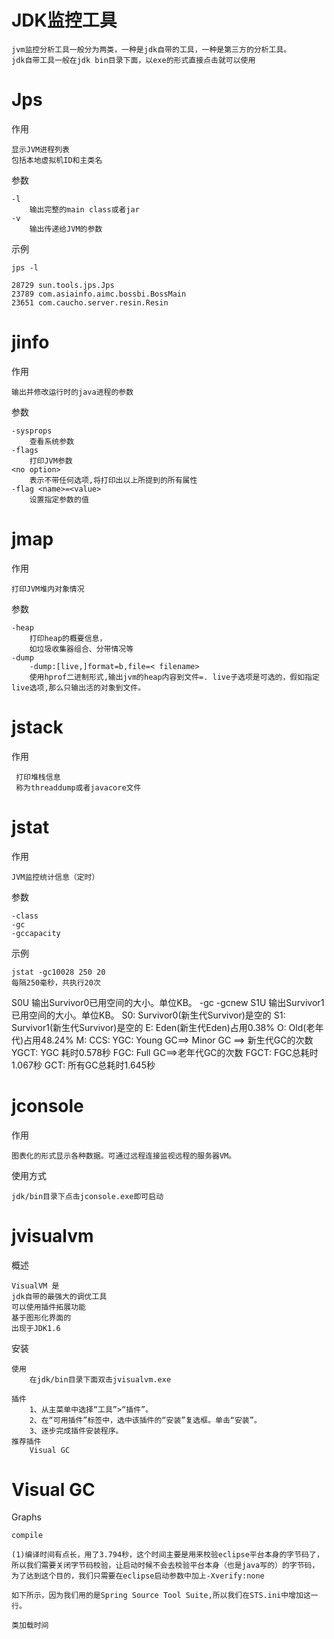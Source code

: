 


# JDK监控工具

    jvm监控分析工具一般分为两类，一种是jdk自带的工具，一种是第三方的分析工具。
    jdk自带工具一般在jdk bin目录下面，以exe的形式直接点击就可以使用


# Jps

作用

    显示JVM进程列表
    包括本地虚拟机ID和主类名

参数

    -l 
        输出完整的main class或者jar
    -v
        输出传递给JVM的参数
        
示例
    
    jps -l

    28729 sun.tools.jps.Jps
    23789 com.asiainfo.aimc.bossbi.BossMain
    23651 com.caucho.server.resin.Resin                     
    
# jinfo

作用
    
    输出并修改运行时的java进程的参数
   
参数

    -sysprops
        查看系统参数
    -flags               
        打印JVM参数
    <no option>          
        表示不带任何选项,将打印出以上所提到的所有属性
    -flag <name>=<value> 
        设置指定参数的值

            
# jmap

作用

    打印JVM堆内对象情况
    
参数

    -heap
        打印heap的概要信息，
        如垃圾收集器组合、分带情况等
    -dump
        -dump:[live,]format=b,file=< filename>
        使用hprof二进制形式,输出jvm的heap内容到文件=. live子选项是可选的，假如指定live选项,那么只输出活的对象到文件。        


# jstack

作用

     打印堆栈信息
     称为threaddump或者javacore文件
     
    


# jstat

作用

    JVM监控统计信息（定时）

参数
    
    -class
    -gc
    -gccapacity

示例

    jstat -gc10028 250 20
    每隔250毫秒，共执行20次
   
   S0U	输出Survivor0已用空间的大小。单位KB。	-gc
   -gcnew
   S1U	输出Survivor1已用空间的大小。单位KB。
    S0: Survivor0(新生代Survivor)是空的
    S1: Survivor1(新生代Survivor)是空的
    E: Eden(新生代Eden)占用0.38%
    O: Old(老年代)占用48.24%
    M:
    CCS:
    YGC: Young GC==> Minor GC ==> 新生代GC的次数
    YGCT: YGC 耗时0.578秒
    FGC: Full GC==>老年代GC的次数
    FGCT: FGC总耗时1.067秒
    GCT: 所有GC总耗时1.645秒

   
# jconsole

作用

    图表化的形式显示各种数据。可通过远程连接监视远程的服务器VM。
    
使用方式

    jdk/bin目录下点击jconsole.exe即可启动

    
# jvisualvm

概述

    VisualVM 是
    jdk自带的最强大的调优工具
    可以使用插件拓展功能
    基于图形化界面的
    出现于JDK1.6
    
安装
    
    使用
        在jdk/bin目录下面双击jvisualvm.exe
        
    插件
        1、从主菜单中选择“工具”>“插件”。
        2、在“可用插件”标签中，选中该插件的“安装”复选框。单击“安装”。
        3、逐步完成插件安装程序。
    推荐插件
        Visual GC
        
        
# Visual GC

Graphs

    compile

    (1)编译时间有点长，用了3.794秒，这个时间主要是用来校验eclipse平台本身的字节码了，所以我们需要关闭字节码校验，让启动时候不会去校验平台本身（也是java写的）的字节码，为了达到这个目的，我们只需要在eclipse启动参数中加上-Xverify:none
    
    如下所示，因为我们用的是Spring Source Tool Suite,所以我们在STS.ini中增加这一行。
    
    类加载时间    
  
